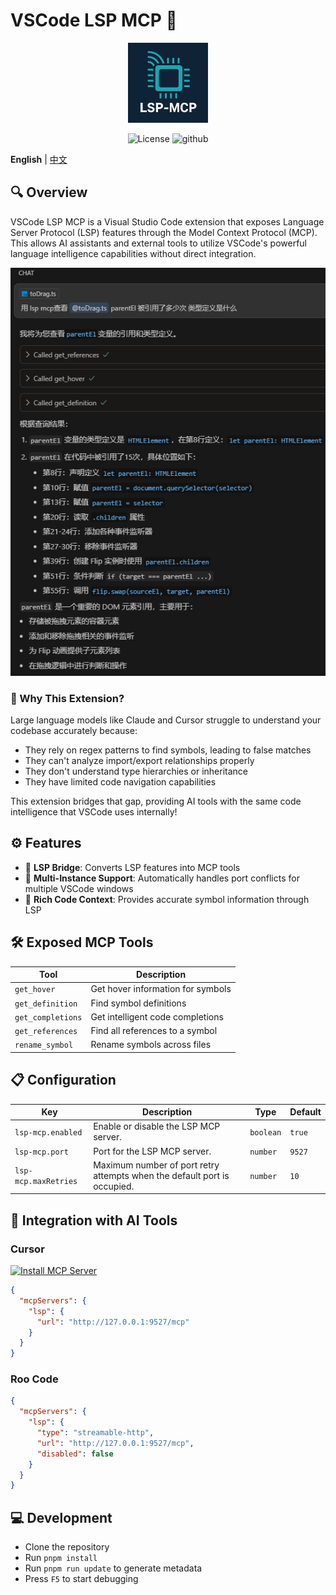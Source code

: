 # VSCode LSP MCP 🚀

<p align="center">
  <img src="res/icon.webp" width="128" height="128" alt="LSP MCP Icon">
</p>

<p align="center">
  <img alt="License" src="https://img.shields.io/badge/License-MIT-yellow.svg" />
  <img alt="github" src="https://img.shields.io/badge/GitHub-181717?logo=github&logoColor=white" />
</p>

**English** | [中文](./README.zh-CN.md)

## 🔍 Overview

VSCode LSP MCP is a Visual Studio Code extension that exposes Language Server Protocol (LSP) features through the Model Context Protocol (MCP). This allows AI assistants and external tools to utilize VSCode's powerful language intelligence capabilities without direct integration.

![demo](./docAssets/demo.webp)

### 🌟 Why This Extension?

Large language models like Claude and Cursor struggle to understand your codebase accurately because:

- They rely on regex patterns to find symbols, leading to false matches
- They can't analyze import/export relationships properly
- They don't understand type hierarchies or inheritance
- They have limited code navigation capabilities

This extension bridges that gap, providing AI tools with the same code intelligence that VSCode uses internally!

## ⚙️ Features

- 🔄 **LSP Bridge**: Converts LSP features into MCP tools
- 🔌 **Multi-Instance Support**: Automatically handles port conflicts for multiple VSCode windows
- 🧠 **Rich Code Context**: Provides accurate symbol information through LSP

## 🛠️ Exposed MCP Tools

| Tool | Description |
|------|-------------|
| `get_hover` | Get hover information for symbols |
| `get_definition` | Find symbol definitions |
| `get_completions` | Get intelligent code completions |
| `get_references` | Find all references to a symbol |
| `rename_symbol` | Rename symbols across files |

## 📋 Configuration

<!-- configs -->

| Key                  | Description                                                              | Type      | Default |
| -------------------- | ------------------------------------------------------------------------ | --------- | ------- |
| `lsp-mcp.enabled`    | Enable or disable the LSP MCP server.                                    | `boolean` | `true`  |
| `lsp-mcp.port`       | Port for the LSP MCP server.                                             | `number`  | `9527`  |
| `lsp-mcp.maxRetries` | Maximum number of port retry attempts when the default port is occupied. | `number`  | `10`    |

<!-- configs -->

## 🔗 Integration with AI Tools

### Cursor

[![Install MCP Server](https://cursor.com/deeplink/mcp-install-dark.png)](https://cursor.com/install-mcp?name=lsp&config=JTdCJTIydXJsJTIyJTNBJTIyaHR0cCUzQSUyRiUyRjEyNy4wLjAuMSUzQTk1MjclMkZtY3AlMjIlN0Q%3D)

```json
{
  "mcpServers": {
    "lsp": {
      "url": "http://127.0.0.1:9527/mcp"
    }
  }
}
```

### Roo Code

```json
{
  "mcpServers": {
    "lsp": {
      "type": "streamable-http",
      "url": "http://127.0.0.1:9527/mcp",
      "disabled": false
    }
  }
}
```

## 💻 Development

- Clone the repository
- Run `pnpm install`
- Run `pnpm run update` to generate metadata
- Press `F5` to start debugging
